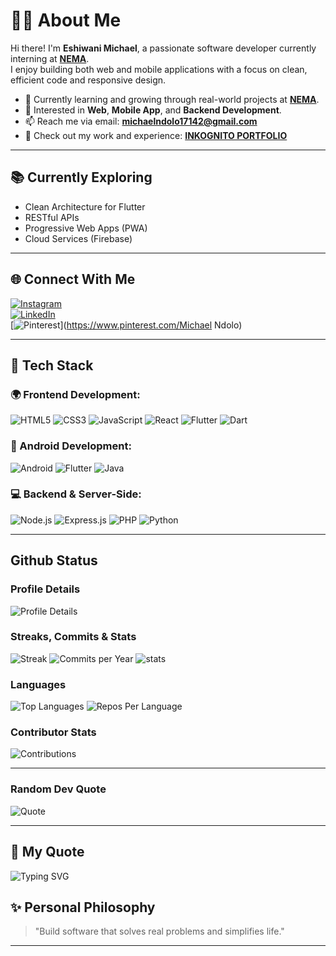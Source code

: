 # 👨‍💻 About Me
Hi there! I'm **Eshiwani Michael**, a passionate software developer currently interning at [**NEMA**](https://nema.go.ke/).  
I enjoy building both web and mobile applications with a focus on clean, efficient code and responsive design.

- 🌱 Currently learning and growing through real-world projects at [**NEMA**](https://nema.go.ke/).
- 💼 Interested in **Web**, **Mobile App**, and **Backend Development**.
- 📫 Reach me via email: **michaelndolo17142@gmail.com**
- 🧠 Check out my work and experience: [**INKOGNITO PORTFOLIO**](https://mike-portfolio-five.vercel.app/)

---

## 📚 Currently Exploring
- Clean Architecture for Flutter
- RESTful APIs
- Progressive Web Apps (PWA)
- Cloud Services (Firebase)

---

## 🌐 Connect With Me
[![Instagram](https://img.shields.io/badge/Instagram-E4405F?style=for-the-badge&logo=instagram&logoColor=white)](https://www.instagram.com/el_n.dols)  
[![LinkedIn](https://img.shields.io/badge/LinkedIn-0077B5?style=for-the-badge&logo=linkedin&logoColor=white)](https://www.linkedin.com/in/yourusername)  
[![Pinterest](https://img.shields.io/badge/Pinterest-E60023?style=for-the-badge&logo=pinterest&logoColor=white)](https://www.pinterest.com/Michael Ndolo)

---

## 🚀 Tech Stack

### 🌍 Frontend Development:
![HTML5](https://img.shields.io/badge/HTML5-E34F26?style=for-the-badge&logo=html5&logoColor=white)
![CSS3](https://img.shields.io/badge/CSS3-1572B6?style=for-the-badge&logo=css3&logoColor=white)
![JavaScript](https://img.shields.io/badge/JavaScript-F7DF1E?style=for-the-badge&logo=javascript&logoColor=black)
![React](https://img.shields.io/badge/React-61DAFB?style=for-the-badge&logo=react&logoColor=black)
![Flutter](https://img.shields.io/badge/Flutter-02569B?style=for-the-badge&logo=flutter&logoColor=white)
![Dart](https://img.shields.io/badge/Dart-0175C2?style=for-the-badge&logo=dart&logoColor=white)

### 📱 Android Development:
![Android](https://img.shields.io/badge/Android-3DDC84?style=for-the-badge&logo=android&logoColor=white)
![Flutter](https://img.shields.io/badge/Flutter-02569B?style=for-the-badge&logo=flutter&logoColor=white)
![Java](https://img.shields.io/badge/Java-007396?style=for-the-badge&logo=java&logoColor=white)

### 💻 Backend & Server-Side:
![Node.js](https://img.shields.io/badge/Node.js-339933?style=for-the-badge&logo=node.js&logoColor=white)
![Express.js](https://img.shields.io/badge/Express.js-000000?style=for-the-badge&logo=express&logoColor=white)
![PHP](https://img.shields.io/badge/PHP-777BB4?style=for-the-badge&logo=php&logoColor=white)
![Python](https://img.shields.io/badge/Python-3776AB?style=for-the-badge&logo=python&logoColor=white)

---
## Github Status
### Profile Details
![Profile Details](https://github-profile-summary-cards.vercel.app/api/cards/profile-details?username=Mikebabu254&theme=github_dark)

### Streaks, Commits & Stats
![Streak](https://streak-stats.demolab.com?user=Mikebabu254&theme=github-border=true)
![Commits per Year](https://github-profile-summary-cards.vercel.app/api/cards/productive-time?username=Mikebabu254&theme=github_dark)
![stats](https://github-readme-stats.vercel.app/api?username=Mikebabu254&count_private=true&show_icons=true&theme=github_dark&hide_border=true)

### Languages
![Top Languages](https://github-readme-stats.vercel.app/api/top-langs/?username=Mikebabu254&layout=compact&theme=github_dark&hide_border=true)
![Repos Per Language](https://github-profile-summary-cards.vercel.app/api/cards/repos-per-language?username=Mikebabu254&theme=github_dark)


### Contributor Stats
![Contributions](https://github-contributor-stats.vercel.app/api?username=Mikebabu254&limit=5&theme=dark&combine_all_yearly_contributions=true)

---
### Random Dev Quote
![Quote](https://quotes-github-readme.vercel.app/api?type=horizontal&theme=dark)

---
## 💬 My Quote

![Typing SVG](https://readme-typing-svg.demolab.com?font=Fira+Code&pause=1000&color=F75C7E&center=true&vCenter=true&width=500&lines=Let+it+flow+like+the+water+in+the+river)

## ✨ Personal Philosophy
> "Build software that solves real problems and simplifies life."

---

